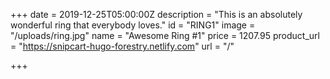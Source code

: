 +++
date = 2019-12-25T05:00:00Z
description = "This is an absolutely wonderful ring that everybody loves."
id = "RING1"
image = "/uploads/ring.jpg"
name = "Awesome Ring #1"
price = 1207.95
product_url = "https://snipcart-hugo-forestry.netlify.com"
url = "/"

+++
